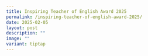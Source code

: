 ```yaml
---
title: Inspiring Teacher of English Award 2025
permalink: /inspiring-teacher-of-english-award-2025/
date: 2025-02-05
layout: post
description: ""
image: ""
variant: tiptap
---
```

